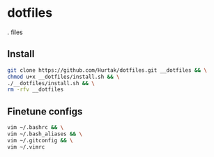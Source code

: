 # dotfiles

. files

## Install

```bash
git clone https://github.com/Hurtak/dotfiles.git __dotfiles && \
chmod u+x __dotfiles/install.sh && \
./__dotfiles/install.sh && \
rm -rfv __dotfiles
```

## Finetune configs

```bash
vim ~/.bashrc && \
vim ~/.bash_aliases && \
vim ~/.gitconfig && \
vim ~/.vimrc
```
